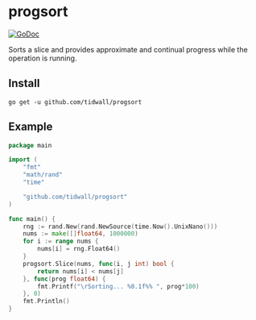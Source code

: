 # progsort

[![GoDoc](https://img.shields.io/badge/api-reference-blue.svg?style=flat-square)](https://godoc.org/github.com/tidwall/progsort)

Sorts a slice and provides approximate and continual progress while the
operation is running.

## Install

```
go get -u github.com/tidwall/progsort
```

## Example

```go
package main

import (
	"fmt"
	"math/rand"
	"time"

	"github.com/tidwall/progsort"
)

func main() {
	rng := rand.New(rand.NewSource(time.Now().UnixNano()))
	nums := make([]float64, 1000000)
	for i := range nums {
		nums[i] = rng.Float64()
	}
	progsort.Slice(nums, func(i, j int) bool {
		return nums[i] < nums[j]
	}, func(prog float64) {
		fmt.Printf("\rSorting... %0.1f%% ", prog*100)
	}, 0)
	fmt.Println()
}

```
